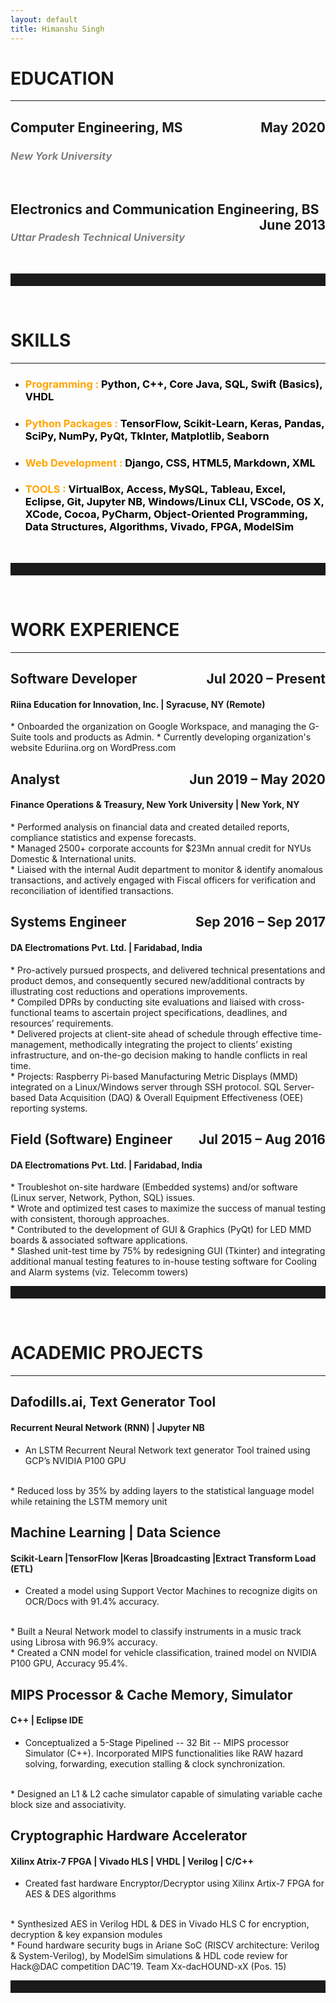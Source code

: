 ```yaml
---
layout: default
title: Himanshu Singh
---
```


# EDUCATION
- - -
<h2 style="text-align:left, color:orange;">Computer Engineering, MS<span style="float:right;">May 2020</span></h2>
<h3 style="color:gray"><i>New York University</i></h3>
<br />
<h2 style="text-align:left, color:orange;">Electronics and Communication Engineering, BS<span style="float:right;">June 2013</span></h2>
<h3 style="color:gray"><i>Uttar Pradesh Technical University</i></h3>
<br />
<hr style="height:20px;color:coral;">
<br />

# SKILLS
- - -
* <h3 style="color:orange"><b>Programming : </b><span style="color:black">Python, C++, Core Java, SQL, Swift (Basics), VHDL</span></h3>

* <h3 style="color:orange"><b>Python Packages : </b><span style="color:black">TensorFlow, Scikit-Learn, Keras, Pandas, SciPy, NumPy, PyQt, TkInter, Matplotlib, Seaborn</span></h3>

* <h3 style="color:orange"><b>Web Development : </b><span style="color:black">Django, CSS, HTML5, Markdown, XML</span></h3>

* <h3 style="color:orange"><b>TOOLS : </b><span style="color:black">VirtualBox, Access, MySQL, Tableau, Excel, Eclipse, Git, Jupyter NB, Windows/Linux CLI, VSCode, OS X, XCode, Cocoa, PyCharm, Object-Oriented Programming, Data Structures, Algorithms, Vivado, FPGA, ModelSim</span></h3>
<br />
<hr style="height:20px;color:coral;">
<br />

# WORK EXPERIENCE
- - -
<h2 style="text-align:left, color:black;">Software Developer<span style="float:right;">Jul 2020 – Present</span></h2>
<h4 style="text-align:left, color:black;">Riina Education for Innovation, Inc. &#124; Syracuse, NY (Remote)</h4>
* Onboarded the organization on Google Workspace, and managing the G-Suite tools and products as Admin.
* Currently developing organization's website Eduriina.org on WordPress.com
<br />
<h2 style="text-align:left, color:black;">Analyst<span style="float:right;">Jun 2019 – May 2020</span></h2>
<h4 style="text-align:left, color:black;">Finance Operations & Treasury, New York University &#124; New York, NY</h4>
* Performed analysis on financial data and created detailed reports, compliance statistics and expense forecasts.
<br />
* Managed 2500+ corporate accounts for $23Mn annual credit for NYUs Domestic & International units.
<br />
* Liaised with the internal Audit department to monitor & identify anomalous transactions, and actively engaged with Fiscal officers for verification and reconciliation of identified transactions.
<br />
<h2 style="text-align:left, color:black;">Systems Engineer<span style="float:right;">Sep 2016 – Sep 2017</span></h2>
<h4 style="text-align:left, color:black;">DA Electromations Pvt. Ltd. &#124; Faridabad, India</h4>
* Pro-actively pursued prospects, and delivered technical presentations and product demos, and consequently secured new/additional contracts by illustrating cost reductions and operations improvements.
<br />
* Compiled DPRs by conducting site evaluations and liaised with cross-functional teams to ascertain project specifications, deadlines, and resources’ requirements.
<br />
* Delivered projects at client-site ahead of schedule through effective time-management, methodically integrating the project to clients’ existing infrastructure, and on-the-go decision making to handle conflicts in real time.
<br />
* Projects: Raspberry Pi-based Manufacturing Metric Displays (MMD) integrated on a Linux/Windows server through SSH protocol. SQL Server-based Data Acquisition (DAQ) & Overall Equipment Effectiveness (OEE) reporting systems. 
<br />
<h2 style="text-align:left, color:black;">Field (Software) Engineer<span style="float:right;">Jul 2015 – Aug 2016</span></h2>
<h4 style="text-align:left, color:black;">DA Electromations Pvt. Ltd. &#124; Faridabad, India</h4>
* Troubleshot on-site hardware (Embedded systems) and/or software (Linux server, Network, Python, SQL) issues.
<br />
* Wrote and optimized test cases to maximize the success of manual testing with consistent, thorough approaches.
<br />
* Contributed to the development of GUI & Graphics (PyQt) for LED MMD boards & associated software applications.
<br />
* Slashed unit-test time by 75% by redesigning GUI (Tkinter) and integrating additional manual testing features to in-house testing software for Cooling and Alarm systems (viz. Telecomm towers)
<br />
<hr style="height:20px;color:coral;">
<br />

# ACADEMIC PROJECTS
- - -
## Dafodills.ai, Text Generator Tool ##
#### Recurrent Neural Network (RNN) | Jupyter NB ####
* An LSTM Recurrent Neural Network text generator Tool trained using GCP’s NVIDIA P100 GPU
<br />
* Reduced loss by 35% by adding layers to the statistical language model while retaining the LSTM memory unit

## Machine Learning | Data Science 
#### Scikit-Learn |TensorFlow |Keras |Broadcasting |Extract Transform Load (ETL) ####
* Created a model using Support Vector Machines to recognize digits on OCR/Docs with 91.4% accuracy.
<br />
* Built a Neural Network model to classify instruments in a music track using Librosa with 96.9% accuracy.
<br />
* Created a CNN model for vehicle classification, trained model on NVIDIA P100 GPU, Accuracy 95.4%.

## MIPS Processor & Cache Memory, Simulator
#### C++ | Eclipse IDE ####
* Conceptualized a 5-Stage Pipelined -- 32 Bit -- MIPS processor Simulator (C++). Incorporated MIPS functionalities like RAW hazard solving, forwarding, execution stalling & clock synchronization.
<br />
* Designed an L1 & L2 cache simulator capable of simulating variable cache block size and associativity.
 
## Cryptographic Hardware Accelerator
#### Xilinx Atrix-7 FPGA | Vivado HLS | VHDL | Verilog | C/C++ ####
* Created fast hardware Encryptor/Decryptor using Xilinx Artix-7 FPGA for AES & DES algorithms
<br />
* Synthesized AES in Verilog HDL & DES in Vivado HLS C for encryption, decryption & key expansion modules
<br />
* Found hardware security bugs in Ariane SoC (RISCV architecture: Verilog & System-Verilog), by ModelSim simulations & HDL code review for Hack@DAC competition DAC’19. Team Xx-dacHOUND-xX (Pos. 15)

<hr style="height:20px;color:coral;">